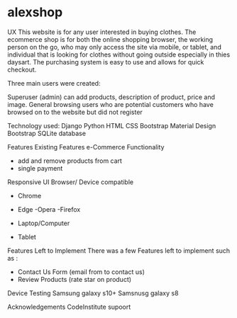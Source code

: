 # alexshop
 
 
 UX
This website is for any user interested in buying clothes. The ecommerce shop is for both the online shopping browser, the working person on the go, who may only access the site via mobile, or tablet, and individual that is looking for clothes without going outside especially in thies daysart. The purchasing system is easy to use and allows for quick checkout.

Three main users were created:

Superuser (admin) can add products, description of product, price and image.
General browsing users who are potential customers who have browsed on to the website but did not register

Technology  used:
Django
Python
HTML
CSS
Bootstrap
Material Design Bootstrap
SQLite database


Features
Existing Features
e-Commerce Functionality 
- add and remove products from cart
- single payment

Responsive UI Browser/ Device compatible
- Chrome
- Edge
-Opera
-Firefox

- Laptop/Computer
- Tablet

Features Left to Implement
There was a few Features left to implement such as :

- Contact Us Form (email from to contact us)
- Review Products (rate star on product)


Device Testing
Samsung  galaxy s10+
Samsnusg galaxy s8


Acknowledgements
CodeInstitute supoort
